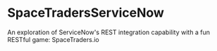 # SpaceTradersServiceNow
An exploration of ServiceNow's REST integration capability with a fun RESTful game: SpaceTraders.io

